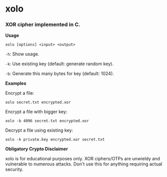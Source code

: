 # xolo

### XOR cipher implemented in C.

**Usage**

`xolo [options] <input> <output>`

`-h`: Show usage.

`-k`: Use existing key (default: generate random key).

`-b`: Generate this many bytes for key (default: 1024).

**Examples**

Encrypt a file:

`xolo secret.txt encrypted.xor`

Encrypt a file with bigger key:

`xolo -b 4096 secret.txt encrypted.xor`

Decrypt a file using existing key:

`xolo -k private.key encrypted.xor secret.txt`

**Obligatory Crypto Disclaimer**

xolo is for educational purposes only. XOR ciphers/OTPs are unwieldy and vulnerable to numerous attacks. Don't use this for anything requiring actual security.
